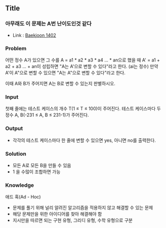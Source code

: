 ## Title
### 아무래도 이 문제는 A번 난이도인것 같다
- Link : [Baekjoon 1402](https://www.acmicpc.net/problem/1402)

### Problem
어떤 정수 A가 있으면 그 수를 A = a1 * a2 * a3 * a4 ... * an으로 했을 때 A' = a1 + a2 + a3 ... + an이 성립하면 "A는 A'으로 변할 수 있다"라고 한다. (ai는 정수) 만약 A'이 A"으로 변할 수 있으면 "A는 A"으로 변할 수 있다"라고 한다.

이때 A와 B가 주어지면 A는 B로 변할 수 있는지 판별하시오.

### Input
첫째 줄에는 테스트 케이스의 개수 T(1 ≤ T ≤ 100)이 주어진다. 테스트 케이스마다 두 정수 A, B(-231 ≤ A, B ≤ 231-1)가 주어진다.

### Output
- 각각의 테스트 케이스마다 한 줄에 변할 수 있으면 yes, 아니면 no를 출력한다.

### Solution
- 모든 A로 모든 B을 만들 수 있음
- 1 을 수많이 조합하면 가능

### Knowledge
애드 혹(Ad - Hoc)
- 문제를 풀기 위해 널리 알려진 알고리즘을 적용하지 않고 해결할 수 있는 문제
- 해당 문제만을 위한 아이디어를 찾아 해결해야 함
- 지시만을 따르면 되는 구현 유형, 그리디 유형, 수학 유형으로 구분